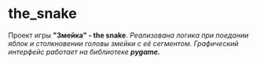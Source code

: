 # the_snake
Проект игры <b>"Змейка" - the snake</b>.
<i>Реализована логика при поедании яблок и столкновении головы змейки с её сегментом. Графический интерфейс работает на библиотеке <b>pygame.</b></i>
